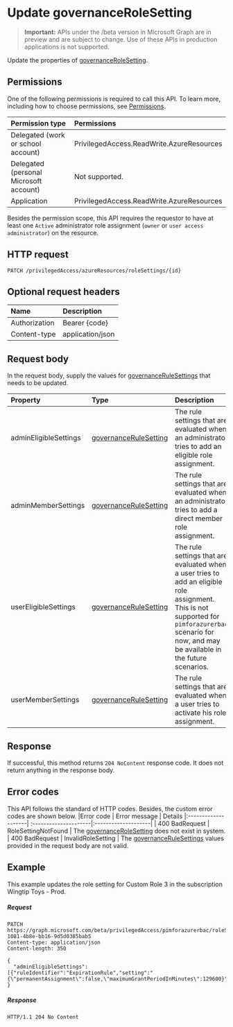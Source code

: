 # Update governanceRoleSetting

> **Important:** APIs under the /beta version in Microsoft Graph are in preview and are subject to change. Use of these APIs in production applications is not supported.

Update the properties of [governanceRoleSetting](../resources/governancerolesetting.md).

## Permissions
One of the following permissions is required to call this API. To learn more, including how to choose permissions, see [Permissions](../concepts/permissions_reference.md).

|Permission type      | Permissions              |
|:--------------------|:---------------------------------------------------------|
|Delegated (work or school account) | PrivilegedAccess.ReadWrite.AzureResources  |
|Delegated (personal Microsoft account) | Not supported.    |
|Application | PrivilegedAccess.ReadWrite.AzureResources |

Besides the permission scope, this API requires the requestor to have at least one `Active` administrator role assignment (`owner` or `user access administrator`) on the resource.
## HTTP request
<!-- { "blockType": "ignored" } -->
```http
PATCH /privilegedAccess/azureResources/roleSettings/{id}
```
## Optional request headers
| Name       | Description|
|:-----------|:-----------|
| Authorization  | Bearer {code}|
| Content-type  | application/json|


## Request body
In the request body, supply the values for [governanceRuleSettings](../resources/governancerulesetting.md) that needs to be updated. 

| Property	   | Type	|Description|
|:---------------|:--------|:----------|
|adminEligibleSettings|[governanceRuleSetting](../resources/governancerulesetting.md)|The rule settings that are evaluated when an administrator tries to add an eligible role assignment.|
|adminMemberSettings|[governanceRuleSetting](../resources/governancerulesetting.md)|The rule settings that are evaluated when an administrator tries to add a direct member role assignment.|
|userEligibleSettings|[governanceRuleSetting](../resources/governancerulesetting.md)|The rule settings that are evaluated when a user tries to add an eligible role assignment. This is not supported for `pimforazurerbac` scenario for now, and may be available in the future scenarios.|
|userMemberSettings|[governanceRuleSetting](../resources/governancerulesetting.md)|The rule settings that are evaluated when a user tries to activate his role assignment.|

## Response
If successful, this method returns `204 NoContent` response code. It does not return anything in the response body. 

## Error codes
This API follows the standard of HTTP codes. Besides, the custom error codes are shown below.
|Error code     | Error message              | Details
|:--------------------| :---------------------|:--------------------|
| 400 BadRequest | RoleSettingNotFound | The [governanceRoleSetting](../resources/governancerolesetting.md) does not exist in system.
| 400 BadRequest | InvalidRoleSetting    | The [governanceRuleSettings](../resources/governancerulesetting.md) values provided in the request body are not valid.

## Example 
This example updates the role setting for Custom Role 3 in the subscription Wingtip Toys - Prod.
##### Request
<!-- {
  "blockType": "request",
  "name": "update_governancerolesetting"
}-->
```http
PATCH https://graph.microsoft.com/beta/privilegedAccess/pimforazurerbac/roleSettings/5fb5aef8-1081-4b8e-bb16-9d5d0385bab5
Content-type: application/json
Content-length: 350

{
  "adminEligibleSettings":[{"ruleIdentifier":"ExpirationRule","setting":"{\"permanentAssignment\":false,\"maximumGrantPeriodInMinutes\":129600}"}]
}
```
##### Response
<!-- {
  "blockType": "response",
  "@odata.type": "microsoft.graph.None"
} -->
```http
HTTP/1.1 204 No Content
```

<!-- uuid: 8fcb5dbc-d5aa-4681-8e31-b001d5168d79
2015-10-25 14:57:30 UTC -->
<!-- {
  "type": "#page.annotation",
  "description": "Update governanceRoleSetting",
  "keywords": "",
  "section": "documentation",
  "tocPath": ""
}-->
